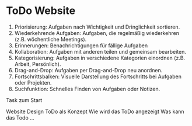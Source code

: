 # ToDo Website

1. Priorisierung: Aufgaben nach Wichtigkeit und Dringlichkeit sortieren.
2. Wiederkehrende Aufgaben: Aufgaben, die regelmäßig wiederkehren (z.B. wöchentliche Meetings).
3. Erinnerungen: Benachrichtigungen für fällige Aufgaben
4. Kollaboration: Aufgaben mit anderen teilen und gemeinsam bearbeiten.
5. Kategorisierung: Aufgaben in verschiedene Kategorien einordnen (z.B. Arbeit, Persönlich).
6. Drag-and-Drop: Aufgaben per Drag-and-Drop neu anordnen.
7. Fortschrittsbalken: Visuelle Darstellung des Fortschritts bei Aufgaben oder Projekten.
8. Suchfunktion: Schnelles Finden von Aufgaben oder Notizen.


Task zum Start

Website Design
ToDo als Konzept
Wie wird das ToDo angezeigt
Was kann das Todo
...

